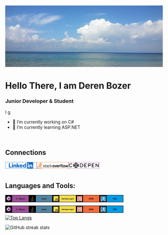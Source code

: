 
![Junior Developer](https://raw.githubusercontent.com/DerenB/DerenB/main/Banner_Picture.jpg)

# Hello There, I am Deren Bozer
### Junior Developer & Student

I g

- 🔭 I’m currently working on C# 
- 🌱 I’m currently learning ASP.NET 
<br>

## Connections
<a href="https://www.linkedin.com/in/deren-bozer/" target="_blank"><img align="left" alt="LinkedIn" width="20%" height="20%" src="https://raw.githubusercontent.com/DerenB/DerenB/main/Icons/LinkedInBanner.png" /></a>
<a href="https://stackoverflow.com/users/11200351/deren-bozer" target="_blank"><img align="left" alt="StackOverFlow" width="20%" height="20%"  src="https://raw.githubusercontent.com/DerenB/DerenB/main/Icons/StackoverflowBanner.png" /></a>
<a href="https://codepen.io/dbozer" target="_blank"><img align="left" alt="CodePen" width="20%" height="20%" src="https://raw.githubusercontent.com/DerenB/DerenB/main/Icons/CodepenBanner.png" /></a>
<br>
<br>

## Languages and Tools: 
<a><img align="left" alt="C#" width="15%" height="15%" src="https://raw.githubusercontent.com/DerenB/DerenB/main/Icons/CSharpBanner.png" /></a>
<img align="left" alt="Java" width="15%" height="15%" src="https://raw.githubusercontent.com/DerenB/DerenB/main/Icons/JavaBanner.png" />
<img align="left" alt="Javascript" width="15%" height="15%" src="https://raw.githubusercontent.com/DerenB/DerenB/main/Icons/JavascriptBanner.png" />
<img align="left" alt="HTML" width="15%" height="15%" src="https://raw.githubusercontent.com/DerenB/DerenB/main/Icons/HTMLBanner.png" />
<img align="left" alt="CSS" width="15%" height="15%" src="https://raw.githubusercontent.com/DerenB/DerenB/main/Icons/CSSBanner.png" />
<br>
<br>
<a><img align="left" alt="C#" width="15%" height="15%" src="https://raw.githubusercontent.com/DerenB/DerenB/main/Icons/CSharpBanner.png" /></a>
<img align="left" alt="Java" width="15%" height="15%" src="https://raw.githubusercontent.com/DerenB/DerenB/main/Icons/JavaBanner.png" />
<img align="left" alt="Javascript" width="15%" height="15%" src="https://raw.githubusercontent.com/DerenB/DerenB/main/Icons/JavascriptBanner.png" />
<img align="left" alt="HTML" width="15%" height="15%" src="https://raw.githubusercontent.com/DerenB/DerenB/main/Icons/HTMLBanner.png" />
<img align="left" alt="CSS" width="15%" height="15%" src="https://raw.githubusercontent.com/DerenB/DerenB/main/Icons/CSSBanner.png" />

##

[![Top Langs](https://github-readme-stats.vercel.app/api/top-langs/?username=DerenB)](https://github.com/anuraghazra/github-readme-stats)

![GitHub streak stats](https://github-readme-streak-stats.herokuapp.com/?user=DerenB)  

